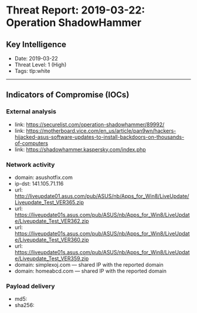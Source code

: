 # Threat Report: 2019-03-22: Operation ShadowHammer


## Key Intelligence
* Date: 2019-03-22
* Threat Level: 1 (High)
* Tags: tlp:white

---

## Indicators of Compromise (IOCs)
### External analysis
* link: https://securelist.com/operation-shadowhammer/89992/
* link: https://motherboard.vice.com/en_us/article/pan9wn/hackers-hijacked-asus-software-updates-to-install-backdoors-on-thousands-of-computers
* link: https://shadowhammer.kaspersky.com/index.php

### Network activity
* domain: asushotfix.com
* ip-dst: 141.105.71.116
* url: http://liveupdate01.asus.com/pub/ASUS/nb/Apps_for_Win8/LiveUpdate/Liveupdate_Test_VER365.zip
* url: https://liveupdate01s.asus.com/pub/ASUS/nb/Apps_for_Win8/LiveUpdate/Liveupdate_Test_VER362.zip
* url: https://liveupdate01s.asus.com/pub/ASUS/nb/Apps_for_Win8/LiveUpdate/Liveupdate_Test_VER360.zip
* url: https://liveupdate01s.asus.com/pub/ASUS/nb/Apps_for_Win8/LiveUpdate/Liveupdate_Test_VER359.zip
* domain: simplexoj.com — shared IP with the reported domain
* domain: homeabcd.com — shared IP with the reported domain

### Payload delivery
* md5: <md5>
* sha256: <sha256>

